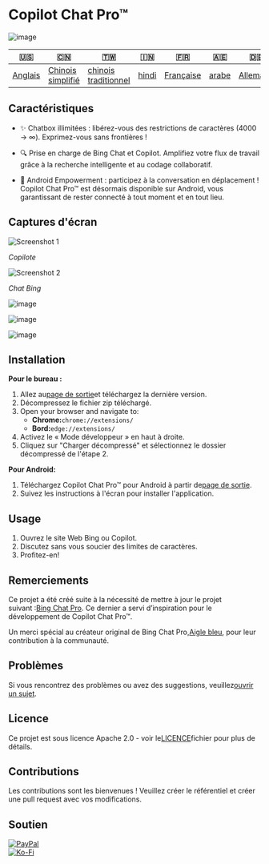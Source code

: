 # Copilot Chat Pro™

![image](https://user-images.githubusercontent.com/69091361/297645227-67e62dd6-9322-4622-aa35-f7624fdf8698.png)

| 🇺🇸                 | 🇨🇳                                 | 🇹🇼                                    | 🇮🇳                  | 🇫🇷                      | 🇦🇪                  | 🇩🇪                     | 🇯🇵                     | 🇪🇸                     |
| -------------------- | ------------------------------------ | --------------------------------------- | --------------------- | ------------------------- | --------------------- | ------------------------ | ------------------------ | ------------------------ |
| [Anglais](README.md) | [Chinois simplifié](README.zh-CN.md) | [chinois traditionnel](README.zh-TW.md) | [hindi](README.hi.md) | [Française](README.fr.md) | [arabe](README.ar.md) | [Allemand](README.de.md) | [Japonais](README.ja.md) | [Espagnol](README.es.md) |

## Caractéristiques

-   ✨ Chatbox illimitées : libérez-vous des restrictions de caractères (4000 -> ∞). Exprimez-vous sans frontières !

-   🔍 Prise en charge de Bing Chat et Copilot. Amplifiez votre flux de travail grâce à la recherche intelligente et au codage collaboratif.

-   📱 Android Empowerment : participez à la conversation en déplacement ! Copilot Chat Pro™ est désormais disponible sur Android, vous garantissant de rester connecté à tout moment et en tout lieu.

## Captures d'écran

![Screenshot 1](https://user-images.githubusercontent.com/69091361/297644441-b17ea2d1-94c4-4543-92fd-d094bb8187c6.png)

_Copilote_

![Screenshot 2](https://user-images.githubusercontent.com/69091361/297644588-1b3c7295-c6b2-46f9-9999-a99c95aad580.png)

_Chat Bing_

![image](https://github.com/qzxtu/Copilot-Chat-Pro/assets/69091361/765cde2d-514f-449f-b88b-5cbef013560a)

![image](https://github.com/qzxtu/Copilot-Chat-Pro/assets/69091361/fd7288a6-d153-4c45-ba7a-32662374b4a3)

![image](https://github.com/qzxtu/Copilot-Chat-Pro/assets/69091361/56b8c6a1-19c4-440b-9467-64b6c45013bf)

## Installation

**Pour le bureau :**

1.  Allez au[page de sortie](https://github.com/qzxtu/Copilot-Chat-Pro/releases)et téléchargez la dernière version.
2.  Décompressez le fichier zip téléchargé.
3.  Open your browser and navigate to:
    -   **Chrome:**`chrome://extensions/`
    -   **Bord:**`edge://extensions/`
4.  Activez le « Mode développeur » en haut à droite.
5.  Cliquez sur "Charger décompressé" et sélectionnez le dossier décompressé de l'étape 2.

**Pour Android:**

1.  Téléchargez Copilot Chat Pro™ pour Android à partir de[page de sortie](https://github.com/qzxtu/Copilot-Chat-Pro/releases).
2.  Suivez les instructions à l'écran pour installer l'application.

## Usage

1.  Ouvrez le site Web Bing ou Copilot.
2.  Discutez sans vous soucier des limites de caractères.
3.  Profitez-en!

## Remerciements

Ce projet a été créé suite à la nécessité de mettre à jour le projet suivant :[Bing Chat Pro](https://github.com/blueagler/Bing-Chat-Pro). Ce dernier a servi d’inspiration pour le développement de Copilot Chat Pro™.

Un merci spécial au créateur original de Bing Chat Pro,[Aigle bleu](https://github.com/blueagler), pour leur contribution à la communauté.

## Problèmes

Si vous rencontrez des problèmes ou avez des suggestions, veuillez[ouvrir un sujet](https://github.com/qzxtu/copilot-chat-pro/issues).

## Licence

Ce projet est sous licence Apache 2.0 - voir le[LICENCE](LICENSE)fichier pour plus de détails.

## Contributions

Les contributions sont les bienvenues ! Veuillez créer le référentiel et créer une pull request avec vos modifications.

## Soutien

[![PayPal](https://img.shields.io/badge/PayPal-00457C?style=for-the-badge&logo=paypal&logoColor=white)](https://paypal.me/nova355killer)  
[![Ko-Fi](https://img.shields.io/badge/kofi-00457C?style=for-the-badge&logo=ko-fi&logoColor=white)](https://ko-fi.com/nova355)
